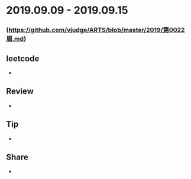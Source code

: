 # 2019.09.09 - 2019.09.15
### (https://github.com/vjudge/ARTS/blob/master/2019/第0022周.md)

## leetcode
*

## Review
*

## Tip
*

## Share
*
